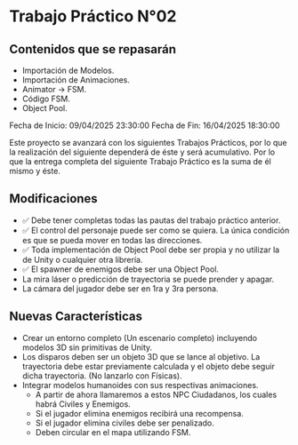 # Trabajo Práctico N°02

## Contenidos que se repasarán

- Importación de Modelos.
- Importación de Animaciones.
- Animator -> FSM.
- Código FSM.
- Object Pool.

Fecha de Inicio: 09/04/2025 23:30:00
Fecha de Fin: 16/04/2025 18:30:00

Este proyecto se avanzará con los siguientes Trabajos Prácticos, por lo que la realización del siguiente
dependerá de éste y será acumulativo. Por lo que la entrega completa del siguiente Trabajo Práctico es la
suma de él mismo y éste.

## Modificaciones

- ✅ Debe tener completas todas las pautas del trabajo práctico anterior.
- ✅ El control del personaje puede ser como se quiera. La única condición es que se pueda mover en
todas las direcciones.
- ✅ Toda implementación de Object Pool debe ser propia y no utilizar la de Unity o cualquier otra librería.
- ✅ El spawner de enemigos debe ser una Object Pool.
- La mira láser o predicción de trayectoria se puede prender y apagar.
- La cámara del jugador debe ser en 1ra y 3ra persona.

## Nuevas Características

- Crear un entorno completo (Un escenario completo) incluyendo modelos 3D sin primitivas de Unity.
- Los disparos deben ser un objeto 3D que se lance al objetivo. La trayectoria debe estar previamente
calculada y el objeto debe seguir dicha trayectoria. (No lanzarlo con Físicas).
- Integrar modelos humanoides con sus respectivas animaciones.
  - A partir de ahora llamaremos a estos NPC Ciudadanos, los cuales habrá Civiles y Enemigos.
  - Si el jugador elimina enemigos recibirá una recompensa.
  - Si el jugador elimina civiles debe ser penalizado.
  - Deben circular en el mapa utilizando FSM.
